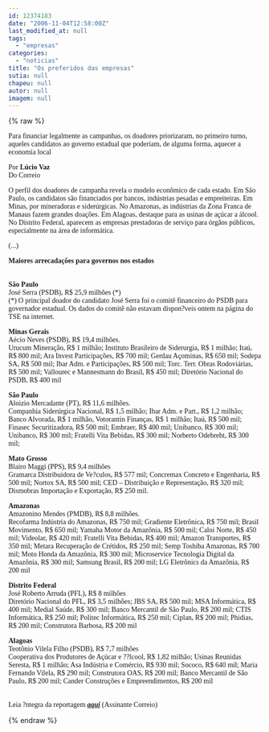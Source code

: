 ```yaml
---
id: 12374183
date: "2006-11-04T12:58:00Z"
last_modified_at: null
tags:
  - "empresas"
categories:
  - "noticias"
title: "Os preferidos das empresas"
sutia: null
chapeu: null
autor: null
imagem: null
---
```

{% raw %}
<p><P><FONT face=Verdana>Para financiar legalmente as campanhas, os doadores priorizaram, no primeiro turno, aqueles candidatos ao governo estadual que poderiam, de alguma forma, aquecer a economia local</FONT></P></p>
<p><P><FONT face=Verdana>Por <STRONG>Lúcio Vaz <BR></STRONG>Do Correio </FONT></P></p>
<p><P><FONT face=Verdana>O perfil dos doadores de campanha revela o modelo econômico de cada estado. Em São Paulo, os candidatos são financiados por bancos, indústrias pesadas e empreiteiras. Em Minas, por mineradoras e siderúrgicas. No Amazonas, as indústrias da Zona Franca de Manaus fazem grandes doações. Em Alagoas, destaque para as usinas de açúcar a álcool. No Distrito Federal, aparecem as empresas prestadoras de serviço para órgãos públicos, especialmente na área de informática. </FONT></P></p>
<p><P><FONT face=Verdana>(...)</FONT></P></p>
<p><P><FONT face=Verdana><STRONG>Maiores arrecadações para governos nos estados</STRONG></FONT></P></p>
<p><P><BR><FONT face=Verdana><STRONG>São Paulo <BR></STRONG>José Serra (PSDB), R$ 25,9 milhões (*) <BR></FONT><FONT face=Verdana>(*) O principal doador do candidato José Serra foi o comitê financeiro do PSDB para governador estadual. Os dados do comitê não estavam dispon?veis ontem na página do TSE na internet.</FONT></P></p>
<p><P><FONT face=Verdana><STRONG>Minas Gerais <BR></STRONG>Aécio Neves (PSDB), R$ 19,4 milhões. <BR>Urucum Mineração, R$ 1 milhão; Instituto Brasileiro de Siderurgia, R$ 1 milhão; Itaú, R$ 800 mil; Ara Invest Participações, R$ 700 mil; Gerdau Açominas, R$ 650 mil; Sodepa SA, R$ 500 mil; Ibar Adm. e Participações, R$ 500 mil; Torc. Terr. Obras Rodoviárias, R$ 500 mil; Vallourec e Mannesmann do Brasil, R$ 450 mil; Diretório Nacional do PSDB, R$ 400 mil </FONT></P></p>
<p><P><FONT face=Verdana><STRONG>São Paulo</STRONG> <BR>Aloizio Mercadante (PT), R$ 11,6 milhões. <BR>Companhia Siderúrgica Nacional, R$ 1,5 milhão; Ibar Adm. e Part., R$ 1,2 milhão; Banco Alvorada, R$ 1 milhão, Votorantin Finanças, R$ 1 milhão; Itaú, R$ 500 mil; Finasec Securitizadora, R$ 500 mil; Embraer, R$ 400 mil; Unibanco, R$ 300 mil; Unibanco, R$ 300 mil; Fratelli Vita Bebidas, R$ 300 mil; Norberto Odebreht, R$ 300 mil; </FONT></P></p>
<p><P><FONT face=Verdana><STRONG>Mato Grosso</STRONG> <BR>Blairo Maggi (PPS), R$ 9,4 milhões <BR>Gramarca Distribuidora de Ve?culos, R$ 577 mil; Concremax Concreto e Engenharia, R$ 500 mil; Nortox SA, R$ 500 mil; CED – Distribuição e Representação, R$ 320 mil; Dismobras Importação e Exportação, R$ 250 mil. </FONT></P></p>
<p><P><FONT face=Verdana><STRONG>Amazonas <BR></STRONG>Amazonino Mendes (PMDB), R$ 8,8 milhões. <BR>Recofarma Indústria do Amazonas, R$ 750 mil; Gradiente Eletrônica, R$ 750 mil; Brasil Movimento, R$ 650 mil; Yamaha Motor da Amazônia, R$ 500 mil; Caloi Norte, R$ 450 mil; Videolar, R$ 420 mil; Fratelli Vita Bebidas, R$ 400 mil; Amazon Transportes, R$ 350 mil; Metara Recuperação de Crétidos, R$ 250 mil; Semp Toshiba Amazonas, R$ 700 mil; Moto Honda da Amazônia, R$ 300 mil; Microservice Tecnologia Digital da Amazônia, R$ 300 mil; Samsung Brasil, R$ 200 mil; LG Eletrônics da Amazônia, R$ 200 mil </FONT></P></p>
<p><P><FONT face=Verdana><STRONG>Distrito Federal <BR></STRONG>José Roberto Arruda (PFL), R$ 8 milhões <BR>Diretório Nacional do PFL, R$ 3,5 milhões; JBS SA, R$ 500 mil; MSA Informática, R$ 400 mil; Medial Saúde, R$ 300 mil; Banco Mercantil de São Paulo, R$ 200 mil; CTIS Informática, R$ 250 mil; Politec Informática, R$ 250 mil; Ciplan, R$ 200 mil; Phidias, R$ 200 mil; Construtora Barbosa, R$ 200 mil </FONT></P></p>
<p><P><FONT face=Verdana><STRONG>Alagoas <BR></STRONG>Teotônio Vilela Filho (PSDB), R$ 7,7 milhões <BR>Cooperativa dos Produtores de Açúcar e ??lcool, R$ 1,82 milhão; Usinas Reunidas Seresta, R$ 1 milhão; Asa Indústria e Comércio, R$ 930 mil; Sococo, R$ 640 mil; Maria Fernando Vilela, R$ 290 mil; Construtora OAS, R$ 200 mil; Banco Mercantil de São Paulo, R$ 200 mil; Cander Construções e Empreendimentos, R$ 200 mil </FONT></P></p>
<p><P><BR><FONT face=Verdana>Leia ?ntegra da reportagem <A href=\"https://dyn1.correioweb.com.br/cbonline/politica/pri_pol.htm\" target=_blank><STRONG><EM>aqui</EM></STRONG></A> (Assinante Correio)</FONT></P> </p>
{% endraw %}